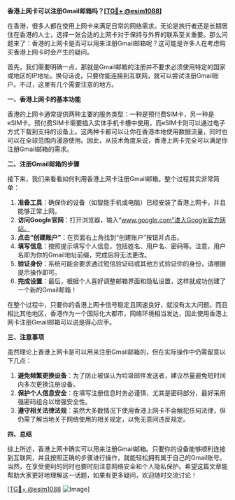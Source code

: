 **香港上网卡可以注册Gmail邮箱吗？[[TG💪+ @esim1088](https://t.me/s/esim1088)]**

在香港，很多人都在使用上网卡来满足日常的网络需求。无论是旅行者还是长期居住在香港的人士，选择一张合适的上网卡对于保持与外界的联系至关重要。那么问题来了：香港的上网卡是否可以用来注册Gmail邮箱呢？这可能是许多人在考虑购买香港上网卡时会产生的疑问。

首先，我们需要明确一点，那就是Gmail邮箱的注册并不要求必须使用特定的国家或地区的IP地址。换句话说，只要你能连接到互联网，就可以尝试注册Gmail账户。不过，这里有几个需要注意的地方。

**一、香港上网卡的基本功能**

香港的上网卡通常提供两种主要的服务类型：一种是预付费SIM卡，另一种是eSIM卡。预付费SIM卡需要插入实体手机卡槽中使用，而eSIM卡则可以通过电子方式下载到支持的设备上。这两种卡都可以让你在香港本地使用数据流量，同时也可以在全球范围内漫游使用。因此，从技术角度来说，香港上网卡完全可以满足你注册Gmail邮箱的需求。

**二、注册Gmail邮箱的步骤**

接下来，我们来看看如何利用香港上网卡注册Gmail邮箱。整个过程其实非常简单：

1. **准备工具**：确保你的设备（如智能手机或电脑）已经安装了香港上网卡，并且能够正常上网。
2. **访问Google官网**：打开浏览器，输入“www.google.com”进入Google官方网站。
3. **点击“创建账户”**：在页面右上角找到“创建账户”按钮并点击。
4. **填写信息**：按照提示填写个人信息，包括姓名、用户名、密码等。注意，用户名即为你的Gmail地址前缀，完成后将无法更改。
5. **验证身份**：系统可能会要求通过短信验证码或其他方式验证你的身份，请根据提示操作即可。
6. **完成设置**：最后，根据个人喜好调整邮箱界面和隐私设置，这样就成功创建了一个新的Gmail邮箱！

在整个过程中，只要你的香港上网卡信号稳定且网速良好，就没有太大问题。而且相比其他地区，香港作为一个国际化大都市，网络环境相当发达，因此使用香港上网卡注册Gmail邮箱可以说是得心应手。

**三、注意事项**

虽然理论上香港上网卡是可以用来注册Gmail邮箱的，但在实际操作中仍需留意以下几点：

1. **避免频繁更换设备**：为了防止被误认为垃圾邮件发送者，建议尽量避免短时间内多次更换注册设备。
2. **保护个人信息安全**：在填写注册信息时务必谨慎，尤其是密码部分，最好采用强密码组合以增强安全性。
3. **遵守相关法律法规**：虽然大多数情况下使用香港上网卡不会触犯任何法律，但仍需了解当地关于网络使用的相关规定，以免无意间违反规定。

**四、总结**

综上所述，香港上网卡确实可以用来注册Gmail邮箱。只要你的设备能够顺利连接到互联网，并且按照正确的步骤进行操作，就能轻松拥有属于自己的Gmail账号。当然，在享受便利的同时也要时刻注意网络安全和个人隐私保护。希望这篇文章能帮助大家更好地理解这一话题，如果有更多疑问，欢迎随时交流讨论！

[[TG💪+ @esim1088](https://t.me/s/esim1088) ![Image](https://i.postimg.cc/4NQfJmqS/Snipaste-2025-05-13-00-14-12.png)]